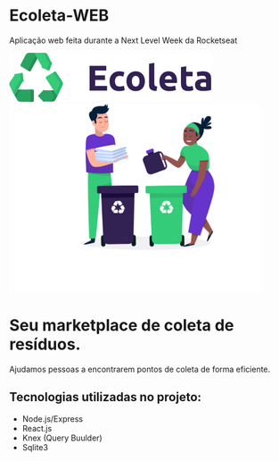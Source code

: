 # Ecoleta-WEB
Aplicação web feita durante a Next Level Week da Rocketseat

<img src = './web/src/assets/logo.svg' />

 
  
  
  <img src = './web/src/assets/home-background.svg' width = '450px' heigth = '400px'/>
  
  <h1>Seu marketplace de coleta de resíduos.</h1>
  <p>Ajudamos pessoas a encontrarem pontos de coleta
  de forma eficiente.
  </p>
  
  <h2>Tecnologias utilizadas no projeto: </h2>
  
  <ul>
 
  <li>Node.js/Express</li>
  <li>React.js</li>
  <li>Knex (Query Buulder)</li>
  <li>Sqlite3</li>
 
 </ul>
